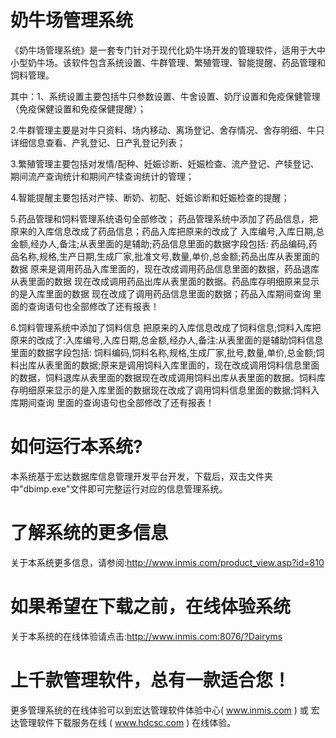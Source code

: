 # 奶牛场管理系统

  《奶牛场管理系统》是一套专门针对于现代化奶牛场开发的管理软件，适用于大中小型奶牛场。该软件包含系统设置、牛群管理、繁殖管理、智能提醒、药品管理和饲料管理。

其中：1、系统设置主要包括牛只参数设置、牛舍设置、奶厅设置和免疫保健管理（免疫保健设置和免疫保健提醒）；

2.牛群管理主要是对牛只资料、场内移动、离场登记、舍存情况、舍存明细、牛只详细信息查看、产乳登记、日产乳登记列表；

3.繁殖管理主要包括对发情/配种、妊娠诊断、妊娠检查、流产登记、产犊登记、期间流产查询统计和期间产犊查询统计的管理；

4.智能提醒主要包括对产犊、断奶、初配、妊娠诊断和妊娠检查的提醒；

   5.药品管理和饲料管理系统语句全部修改；  药品管理系统中添加了药品信息，把原来的入库信息改成了药品信息；药品入库把原来的改成了 入库编号,入库日期,总金额,经办人,备注;从表里面的是辅助;药品信息里面的数据字段包括: 药品编码,药品名称,规格,生产日期,生成厂家,批准文号,数量,单价,总金额;药品出库从表里面的数据  原来是调用药品入库里面的，现在改成调用药品信息里面的数据，药品退库从表里面的数据 现在改成调用药品出库从表里面的数据。药品库存明细原来显示的是入库里面的数据 现在改成了调用药品信息里面的数据；药品入库期间查询 里面的查询语句也全部修改了还有报表！

  6.饲料管理系统中添加了饲料信息  把原来的入库信息改成了饲料信息;饲料入库把原来的改成了:入库编号,入库日期,总金额,经办人,备注:从表里面的是辅助饲料信息里面的数据字段包括: 饲料编码,饲料名称,规格,生成厂家,批号,数量,单价,总金额;饲料出库从表里面的数据;原来是调用饲料入库里面的，现在改成调用饲料信息里面的数据，饲料退库从表里面的数据现在改成调用饲料出库从表里面的数据。饲料库存明细原来显示的是入库里面的数据现在改成了调用饲料信息里面的数据;饲料入库期间查询 里面的查询语句也全部修改了还有报表！

# 如何运行本系统?

本系统基于宏达数据库信息管理开发平台开发，下载后，双击文件夹中"dbimp.exe"文件即可完整运行对应的信息管理系统。

# 了解系统的更多信息

关于本系统更多信息，请参阅:http://www.inmis.com/product_view.asp?id=810

# 如果希望在下载之前，在线体验系统

关于本系统的在线体验请点击:http://www.inmis.com:8076/?Dairyms

# 上千款管理软件，总有一款适合您！

更多管理系统的在线体验可以到宏达管理软件体验中心( www.inmis.com ) 或 宏达管理软件下载服务在线 ( www.hdcsc.com ) 在线体验。

